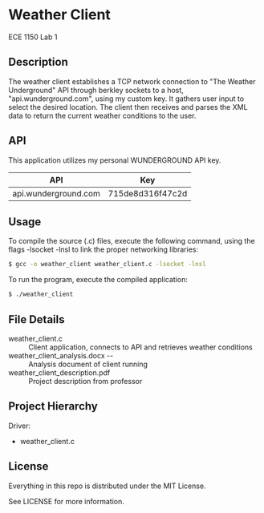 # Weather Client

ECE 1150 Lab 1

## Description

The weather client establishes a TCP network connection to "The Weather Underground" API through berkley sockets to a host, "api.wunderground.com", using my custom key. It gathers user input to select the desired location. The client then receives and parses the XML data to return the current weather conditions to the user.

## API

This application utilizes my personal WUNDERGROUND API key.

| API                  | Key              |
| -------------------- | ---------------- |
| api.wunderground.com | 715de8d316f47c2d |

## Usage

To compile the source (.c) files, execute the following command, using the flags -lsocket -lnsl to link the proper networking libraries:

```bash
$ gcc -o weather_client weather_client.c -lsocket -lnsl
```

To run the program, execute the compiled application:

```bash
$ ./weather_client
```

## File Details

<dl>
  <dt>weather_client.c</dt>
  <dd>Client application, connects to API and retrieves weather conditions</dd>
  <dt>weather_client_analysis.docx --</dt>
  <dd>Analysis document of client running</dd>
  <dt>weather_client_description.pdf</dt>
  <dd>Project description from professor</dd>
</dl>

## Project Hierarchy

Driver:
  - weather_client.c

## License

Everything in this repo is distributed under the MIT License.

See LICENSE for more information.

